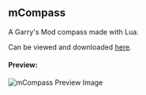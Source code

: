 ## mCompass
A Garry's Mod compass made with Lua.

Can be viewed and downloaded [here](https://steamcommunity.com/sharedfiles/filedetails/?id=1452363997 "Steam Community").

#### Preview:
![mCompass Preview Image](https://steamuserimages-a.akamaihd.net/ugc/988988721315210365/DEFE3C7A080A213A569D768F36696BDD14AEC800/?imw=637&imh=358&ima=fit&impolicy=Letterbox&imcolor=%23000000&letterbox=true "mCompass preview")
